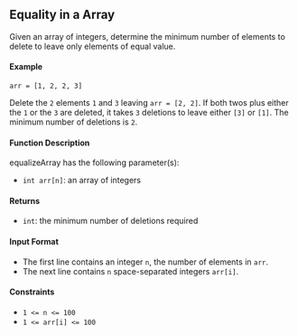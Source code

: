 ## Equality in a Array

Given an array of integers, determine the minimum number of elements to delete to leave only elements of equal value.

#### Example

`arr = [1, 2, 2, 3]`

Delete the `2` elements `1` and `3` leaving `arr = [2, 2]`. If both twos plus either the `1` or the `3` are deleted, it takes `3` deletions to leave either `[3]` or `[1]`. The minimum number of deletions is `2`.

#### Function Description

equalizeArray has the following parameter(s):

- `int arr[n]`: an array of integers

#### Returns

- `int`: the minimum number of deletions required

#### Input Format

- The first line contains an integer `n`, the number of elements in `arr`.
- The next line contains `n` space-separated integers `arr[i]`.

#### Constraints

- `1 <= n <= 100`
- `1 <= arr[i] <= 100`
